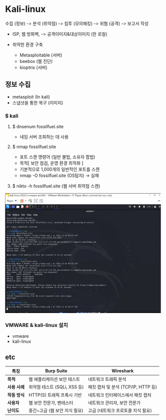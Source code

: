 # Kali-linux

수집 (정보) ->
분석 (취약점) ->
침투 (모의해킹) ->
위협 (공격) ->
보고서 작성

- ISP, 웹 방화벽, -> 공격이미지&대상이미지 (한 로컬)

- 취약한 환경 구축
    * Metasploitable (서버)
    * beebox (웹 진단)
    * kioptrix (서버) 
  
## 정보 수집 
- metasploit (In kali)
- 스냅샷을 통한 복구 (이미지)

### $ kali 
1. $ dnsenum fossilfuel.site
   * 네임 서버 조회하는 데 사용
   
2. $ nmap fossilfuel.site
   * 포트 스캔 명령어 (일반 불법, 소유자 합법)
   * 목적[ 보안 점검, 운영 환경 최적화 ]
   * 기본적으로 1,000개의 일반적인 포트를 스캔
   * nmap -O fossilfuel.site (OS탐지) -> 실패
   
3. $ nikto -h fossilfuel.site (웹 서버 취약점 스캔)


![img.png](../img/2024/kaliPortnmap.png)

### VMWARE & kali-linux 설치
- vmware 
- kali-linux

## etc

| 특징 | **Burp Suite** | **Wireshark** |
| --- | --- | --- |
| **목적** | 웹 애플리케이션 보안 테스트 | 네트워크 트래픽 분석 |
| **사용 사례** | 취약점 테스트 (SQLi, XSS 등) | 패킷 캡처 및 분석 (TCP/IP, HTTP 등) |
| **작동 방식** | HTTP(S) 트래픽 프록시 기반 | 네트워크 인터페이스에서 패킷 캡처 |
| **사용자** | 웹 보안 전문가, 펜테스터 | 네트워크 관리자, 보안 전문가 |
| **난이도** | 중간~고급 (웹 보안 지식 필요) | 고급 (네트워크 프로토콜 지식 필요) |